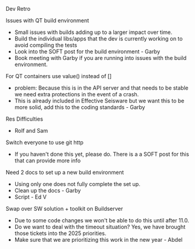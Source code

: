 Dev Retro

Issues with QT build environment
- Small issues with builds adding up to a larger impact over time.
- Build the individual libs/apps that the dev is currently working on to avoid compiling the tests
- Look into the SOFT post for the build environment - Garby
- Book meeting with Garby if you are running into issues with the build environment.

For QT containers use value() instead of []
- problem: Because this is in the API server and that needs to be stable we need extra protections in the event of a crash.
- This is already included in Effective Seisware but we want this to be more solid, add this to the coding standards - Garby

Res Difficulties
- Rolf and Sam

Switch everyone to use git http
- If you haven't done this yet, please do. There is a a SOFT post for this that can provide more info

Need 2 docs to set up a new build environment
- Using only one does not fully complete the set up.
- Clean up the docs - Garby
- Script - Ed V

Swap over SW solution + toolkit on Buildserver
- Due to some code changes we won't be able to do this until after 11.0.
- Do we want to deal with the timeout situation? Yes, we have brought those tickets into the 2025 priorities.
- Make sure that we are prioritizing this work in the new year - Abdel

